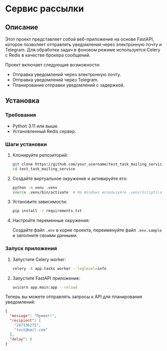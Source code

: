 # Сервис рассылки

## Описание

Этот проект представляет собой веб-приложение на основе FastAPI, которое позволяет отправлять уведомления через электронную почту и Telegram. Для обработки задач в фоновом режиме используется Celery с Redis в качестве брокера сообщений.

Проект включает следующие возможности:
- Отправка уведомлений через электронную почту.
- Отправка уведомлений через Telegram.
- Планирование отправки уведомлений с задержкой.

## Установка

### Требования

- Python 3.11 или выше.
- Установленный Redis сервер.

### Шаги установки

1. Клонируйте репозиторий:

    ```sh
    git clone https://github.com/your_username/test_task_mailing_service.git
    cd test_task_mailing_service
    ```
    
2. Создайте виртуальное окружение и активируйте его:

    ```sh
    python -m venv .venv
    source .venv/bin/activate  # На Windows используйте .venv\Scripts\activate
    ```
    
3. Установите зависимости:

    ```sh
    pip install -r requirements.txt
    ```
4. Настройте переменные окружения:

    Создайте файл `.env` в корне проекта, переименуйте файл `.env.sample` и заполните своими данными.

### Запуск приложения

1. Запустите Celery worker:

    ```sh
    celery -A app.tasks worker --loglevel=info
    ```

2. Запустите FastAPI приложение:

    ```sh
    uvicorn app.main:app --reload
    ```

Теперь вы можете отправлять запросы к API для планирования уведомлений:

```json
{
  "message": "Привет!",
  "recipient": [
    "247136275",
    "test@mail.com"
  ],
  "delay": 0
}

